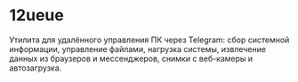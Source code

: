 # 12ueue
Утилита для удалённого управления ПК через Telegram: сбор системной информации, управление файлами, нагрузка системы, извлечение данных из браузеров и мессенджеров, снимки с веб-камеры и автозагрузка.
